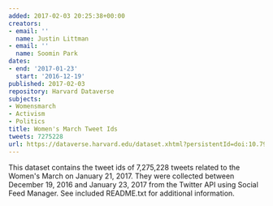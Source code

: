 ```yaml
---
added: 2017-02-03 20:25:38+00:00
creators:
- email: ''
  name: Justin Littman
- email: ''
  name: Soomin Park
dates:
- end: '2017-01-23'
  start: '2016-12-19'
published: 2017-02-03
repository: Harvard Dataverse
subjects:
- Womensmarch
- Activism
- Politics
title: Women's March Tweet Ids
tweets: 7275228
url: https://dataverse.harvard.edu/dataset.xhtml?persistentId=doi:10.7910/DVN/5ZVMOR
---
```


This dataset contains the tweet ids of 7,275,228 tweets related to the Women's March on January 21, 2017.  They were collected between December 19, 2016 and January 23, 2017 from the Twitter API using Social Feed Manager. See included README.txt for additional information.
